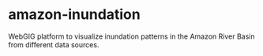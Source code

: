 # amazon-inundation
WebGIG platform to visualize inundation patterns in the Amazon River Basin from different data sources. 
